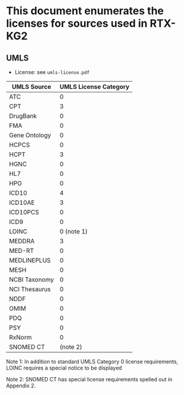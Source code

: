 # This document enumerates the licenses for sources used in RTX-KG2

## UMLS

- License: see `umls-license.pdf`


UMLS Source   | UMLS License Category
------------- | ---------------------
ATC           | 0
CPT           | 3
DrugBank      | 0
FMA           | 0
Gene Ontology | 0
HCPCS         | 0
HCPT          | 3
HGNC          | 0
HL7           | 0
HPO           | 0
ICD10         | 4
ICD10AE       | 3
ICD10PCS      | 0
ICD9          | 0
LOINC         | 0 (note 1)
MEDDRA        | 3
MED-RT        | 0
MEDLINEPLUS   | 0
MESH          | 0
NCBI Taxonomy | 0
NCI Thesaurus | 0
NDDF          | 0
OMIM          | 0
PDQ           | 0
PSY           | 0
RxNorm        | 0
SNOMED CT     | (note 2)

Note 1:  In addition to standard UMLS Category 0 license requirements,
LOINC requires a special notice to be displayed

Note 2:  SNOMED CT has special license requirements spelled out in Appendix 2.

